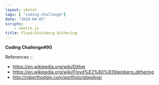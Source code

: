 ```yaml
---
layout: sketch
tags: [ "coding-challenge"]
date: "2018-04-03"
scripts: 
    - sketch.js
title: Floyd–Steinberg dithering
---
```


**Coding Challenge#90**

References ::
* <https://en.wikipedia.org/wiki/Dither>
* <https://en.wikipedia.org/wiki/Floyd%E2%80%93Steinberg_dithering>
* <http://roberthodgin.com/portfolio/stippling/>


